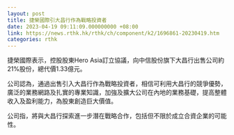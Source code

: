 ```yaml
---
layout: post
title: 捷榮國際引大昌行作為戰略投資者
date: 2023-04-19 09:11:09.000000000 +08:00
link: https://news.rthk.hk/rthk/ch/component/k2/1696861-20230419.htm
categories: rthk
---
```


捷榮國際表示，控股股東Hero Asia訂立協議，向中信股份旗下大昌行出售公司約21%股份，總代價1.33億元。

公司認為，通過出售引入大昌行作為戰略投資者，相信可利用大昌行的競爭優勢，廣泛的業務網路及扎實的專業知識，加強及擴大公司在內地的業務基礎，提高整體收入及盈利能力，為股東創造巨大價值。

公司指，將與大昌行探索進一步潛在戰略合作，包括但不限於成立合資企業的可能性。

